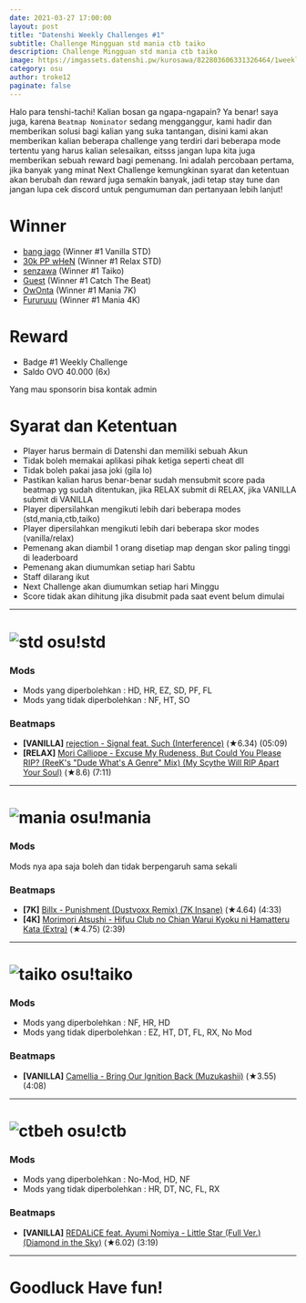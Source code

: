 ```yaml
---
date: 2021-03-27 17:00:00
layout: post
title: "Datenshi Weekly Challenges #1"
subtitle: Challenge Mingguan std mania ctb taiko
description: Challenge Mingguan std mania ctb taiko
image: https://imgassets.datenshi.pw/kurosawa/822803606331326464/1weekly.png
category: osu
author: troke12
paginate: false
---
```

Halo para tenshi-tachi! Kalian bosan ga ngapa-ngapain? Ya benar! saya juga, karena `Beatmap Nominator` sedang mengganggur, kami hadir dan memberikan solusi bagi kalian yang suka tantangan, disini kami akan memberikan kalian beberapa challenge yang terdiri dari beberapa mode tertentu yang harus kalian selesaikan, eitsss jangan lupa kita juga memberikan sebuah reward bagi pemenang. Ini adalah percobaan pertama, jika banyak yang minat Next Challenge kemungkinan syarat dan ketentuan akan berubah dan reward juga semakin banyak, jadi tetap stay tune dan jangan lupa cek discord untuk pengumuman dan pertanyaan lebih lanjut! 

# Winner

* [bang jago](osu.troke.id/u/445) (Winner #1 Vanilla STD)
* [30k PP wHeN](osu.troke.id/u/28) (Winner #1 Relax STD)
* [senzawa](osu.troke.id/u/159) (Winner #1 Taiko)
* [Guest](osu.troke.id/u/29) (Winner #1 Catch The Beat)
* [OwOnta](osu.troke.id/u/49) (Winner #1 Mania 7K)
* [Fururuuu](osu.troke.id/u/246) (Winner #1 Mania 4K)

# Reward

* Badge #1 Weekly Challenge
* Saldo OVO 40.000 (6x)

Yang mau sponsorin bisa kontak admin

# Syarat dan Ketentuan

* Player harus bermain di Datenshi dan memiliki sebuah Akun
* Tidak boleh memakai aplikasi pihak ketiga seperti cheat dll
* Tidak boleh pakai jasa joki (gila lo)
* Pastikan kalian harus benar-benar sudah mensubmit score pada beatmap yg sudah ditentukan, jika RELAX submit di RELAX, jika VANILLA submit di VANILLA
* Player dipersilahkan mengikuti lebih dari beberapa modes (std,mania,ctb,taiko)
* Player dipersilahkan mengikuti lebih dari beberapa skor modes (vanilla/relax)
* Pemenang akan diambil 1 orang disetiap map dengan skor paling tinggi di leaderboard
* Pemenang akan diumumkan setiap hari Sabtu
* Staff dilarang ikut
* Next Challenge akan diumumkan setiap hari Minggu
* Score tidak akan dihitung jika disubmit pada saat event belum dimulai

- - -

# ![std](https://imgassets.datenshi.pw/kurosawa/822872893746577428/mode-osu-small.png) osu!std

### Mods

* Mods yang diperbolehkan : HD, HR, EZ, SD, PF, FL
* Mods yang tidak diperbolehkan : NF, HT, SO

### Beatmaps

* **\[VANILLA]** [rejection - Signal feat. Such (Interference)](https://osu.ppy.sh/beatmapsets/1286349#osu/2670866) (★6.34) (05:09)
* **\[RELAX]** [Mori Calliope - Excuse My Rudeness, But Could You Please RIP? (ReeK's "Dude What's A Genre" Mix) (My Scythe Will RIP Apart Your Soul)](https://osu.ppy.sh/beatmapsets/1296788#osu/2696829) (★8.6) (7:11)

- - -

# ![mania](https://imgassets.datenshi.pw/kurosawa/822872891900035072/mode-mania-small.png) osu!mania

### Mods

Mods nya apa saja boleh dan tidak berpengaruh sama sekali

### Beatmaps

* **\[7K]** [Billx - Punishment (Dustvoxx Remix) (7K Insane)](https://osu.ppy.sh/beatmapsets/1000065#mania/2702174) (★4.64) (4:33)
* **\[4K]** [Morimori Atsushi - Hifuu Club no Chian Warui Kyoku ni Hamatteru Kata (Extra)](https://osu.ppy.sh/beatmapsets/627556#mania/1322407) (★4.75) (2:39)

- - -

# ![taiko](https://imgassets.datenshi.pw/kurosawa/822872896266960928/mode-taiko-small.png) osu!taiko

### Mods

* Mods yang diperbolehkan : NF, HR, HD
* Mods yang tidak diperbolehkan : EZ, HT, DT, FL, RX, No Mod

### Beatmaps

* **\[VANILLA]** [Camellia - Bring Our Ignition Back (Muzukashii)](https://osu.ppy.sh/beatmapsets/1133558#taiko/2459407) (★3.55) (4:08)

- - -

# ![ctbeh](https://imgassets.datenshi.pw/kurosawa/822872889736429638/mode-fruits-small.png) osu!ctb

### Mods

* Mods yang diperbolehkan : No-Mod, HD, NF
* Mods yang tidak diperbolehkan : HR, DT, NC, FL, RX

### Beatmaps

* **\[VANILLA]** [REDALiCE feat. Ayumi Nomiya - Little Star (Full Ver.) (Diamond in the Sky)](https://osu.ppy.sh/beatmapsets/1196484#fruits/2492330) (★6.02) (3:19)

- - -

# Goodluck Have fun!